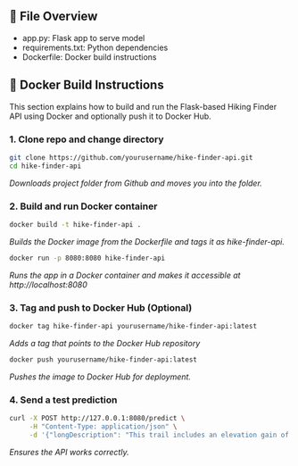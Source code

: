 ## 📁 File Overview

- app.py: Flask app to serve model
- requirements.txt: Python dependencies
- Dockerfile: Docker build instructions

## 🐳 Docker Build Instructions

This section explains how to build and run the Flask-based Hiking Finder API using Docker and optionally push it to Docker Hub.

### 1. Clone repo and change directory

```bash
git clone https://github.com/yourusername/hike-finder-api.git
cd hike-finder-api
```
*Downloads project folder from Github and moves you into the folder.*

### 2. Build and run Docker container
```bash
docker build -t hike-finder-api .
```
*Builds the Docker image from the Dockerfile and tags it as hike-finder-api.*
```bash
docker run -p 8080:8080 hike-finder-api
```
*Runs the app in a Docker container and makes it accessible at http://localhost:8080*

### 3. Tag and push to Docker Hub (Optional)
```bash
docker tag hike-finder-api yourusername/hike-finder-api:latest
```
*Adds a tag that points to the Docker Hub repository*

```bash
docker push yourusername/hike-finder-api:latest
```
*Pushes the image to Docker Hub for deployment.*

### 4. Send a test prediction
```bash
curl -X POST http://127.0.0.1:8080/predict \
     -H "Content-Type: application/json" \
     -d '{"longDescription": "This trail includes an elevation gain of 1,500 feet over rocky terrain."}'
```
*Ensures the API works correctly.*
